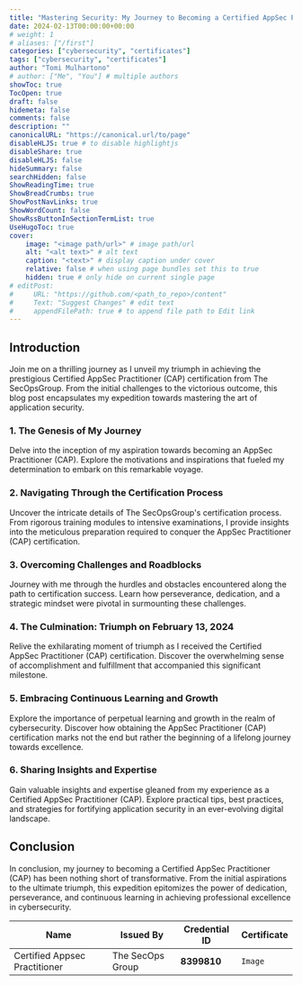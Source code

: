 ```yaml
---
title: "Mastering Security: My Journey to Becoming a Certified AppSec Practitioner"
date: 2024-02-13T00:00:00+00:00
# weight: 1
# aliases: ["/first"]
categories: ["cybersecurity", "certificates"]
tags: ["cybersecurity", "certificates"]
author: "Tomi Mulhartono"
# author: ["Me", "You"] # multiple authors
showToc: true
TocOpen: true
draft: false
hidemeta: false
comments: false
description: ""
canonicalURL: "https://canonical.url/to/page"
disableHLJS: true # to disable highlightjs
disableShare: true
disableHLJS: false
hideSummary: false
searchHidden: false
ShowReadingTime: true
ShowBreadCrumbs: true
ShowPostNavLinks: true
ShowWordCount: false
ShowRssButtonInSectionTermList: true
UseHugoToc: true
cover:
    image: "<image path/url>" # image path/url
    alt: "<alt text>" # alt text
    caption: "<text>" # display caption under cover
    relative: false # when using page bundles set this to true
    hidden: true # only hide on current single page
# editPost:
#     URL: "https://github.com/<path_to_repo>/content"
#     Text: "Suggest Changes" # edit text
#     appendFilePath: true # to append file path to Edit link
---
```


## Introduction
Join me on a thrilling journey as I unveil my triumph in achieving the prestigious Certified AppSec Practitioner (CAP) certification from The SecOpsGroup. From the initial challenges to the victorious outcome, this blog post encapsulates my expedition towards mastering the art of application security.

### 1. The Genesis of My Journey
Delve into the inception of my aspiration towards becoming an AppSec Practitioner (CAP). Explore the motivations and inspirations that fueled my determination to embark on this remarkable voyage.

### 2. Navigating Through the Certification Process
Uncover the intricate details of The SecOpsGroup's certification process. From rigorous training modules to intensive examinations, I provide insights into the meticulous preparation required to conquer the AppSec Practitioner (CAP) certification.

### 3. Overcoming Challenges and Roadblocks
Journey with me through the hurdles and obstacles encountered along the path to certification success. Learn how perseverance, dedication, and a strategic mindset were pivotal in surmounting these challenges.

### 4. The Culmination: Triumph on February 13, 2024
Relive the exhilarating moment of triumph as I received the Certified AppSec Practitioner (CAP) certification. Discover the overwhelming sense of accomplishment and fulfillment that accompanied this significant milestone.

### 5. Embracing Continuous Learning and Growth
Explore the importance of perpetual learning and growth in the realm of cybersecurity. Discover how obtaining the AppSec Practitioner (CAP) certification marks not the end but rather the beginning of a lifelong journey towards excellence.

### 6. Sharing Insights and Expertise
Gain valuable insights and expertise gleaned from my experience as a Certified AppSec Practitioner (CAP). Explore practical tips, best practices, and strategies for fortifying application security in an ever-evolving digital landscape.

## Conclusion
In conclusion, my journey to becoming a Certified AppSec Practitioner (CAP) has been nothing short of transformative. From the initial aspirations to the ultimate triumph, this expedition epitomizes the power of dedication, perseverance, and continuous learning in achieving professional excellence in cybersecurity.

| Name   | Issued By | Credential ID     | Certificate   |
| --------- | -------- | ------ | ------ |
| Certified Appsec Practitioner | The SecOps Group | **8399810** | `Image` |